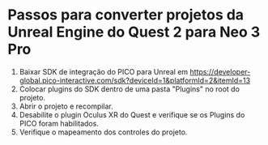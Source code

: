 # Passos para converter projetos da Unreal Engine do Quest 2 para Neo 3 Pro

1. Baixar SDK de integração do PICO para Unreal em https://developer-global.pico-interactive.com/sdk?deviceId=1&platformId=2&itemId=13
2. Colocar plugins do SDK dentro de uma pasta "Plugins" no root do projeto.
3. Abrir o projeto e recompilar.
4. Desabilite o plugin Oculus XR do Quest e verifique se os Plugins do PICO foram habilitados.
5. Verifique o mapeamento dos controles do projeto.